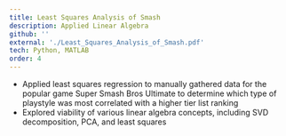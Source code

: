 ```yaml
---
title: Least Squares Analysis of Smash
description: Applied Linear Algebra
github: ''
external: './Least_Squares_Analysis_of_Smash.pdf'
tech: Python, MATLAB
order: 4
---
```


- Applied least squares regression to manually gathered data for the popular game Super Smash Bros Ultimate to
determine which type of playstyle was most correlated with a higher tier list ranking
- Explored viability of various linear algebra concepts, including SVD decomposition, PCA, and least squares